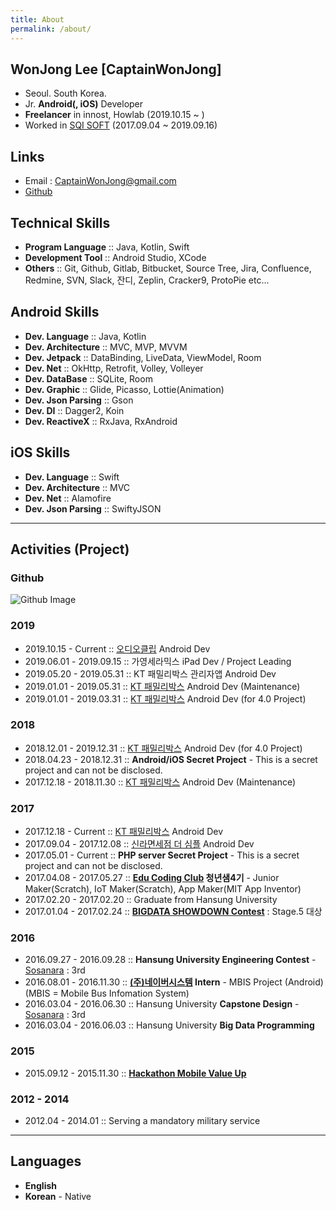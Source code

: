 ```yaml
---
title: About
permalink: /about/
---
```


## WonJong Lee [CaptainWonJong]
- Seoul. South Korea.
- Jr. **Android(, iOS)** Developer
- **Freelancer** in innost, Howlab (2019.10.15 ~ )
- Worked in [SQI SOFT](http://www.sqisoft.com) (2017.09.04 ~ 2019.09.16)

## Links
- Email : CaptainWonJong@gmail.com
- [Github](https://github.com/CaptainWonJong)

## Technical Skills
- **Program Language** :: Java, Kotlin, Swift
- **Development Tool** :: Android Studio, XCode
- **Others** :: Git, Github, Gitlab, Bitbucket, Source Tree, Jira, Confluence, Redmine, SVN, Slack, 잔디, Zeplin, Cracker9, ProtoPie etc...

## Android Skills  

- **Dev. Language** :: Java, Kotlin  
- **Dev. Architecture** :: MVC, MVP, MVVM  
- **Dev. Jetpack** :: DataBinding, LiveData, ViewModel, Room  
- **Dev. Net** :: OkHttp, Retrofit, Volley, Volleyer  
- **Dev. DataBase** :: SQLite, Room  
- **Dev. Graphic** :: Glide, Picasso, Lottie(Animation)    
- **Dev. Json Parsing** :: Gson  
- **Dev. DI** :: Dagger2, Koin  
- **Dev. ReactiveX** :: RxJava, RxAndroid  

## iOS Skills  

- **Dev. Language** :: Swift  
- **Dev. Architecture** :: MVC  
- **Dev. Net** :: Alamofire  
- **Dev. Json Parsing** :: SwiftyJSON  

-------

## Activities (Project)
### Github
![Github Image](https://ghchart.rshah.org/CaptainWonJong)
### 2019
- 2019.10.15 - Current :: [오디오클립](https://play.google.com/store/apps/details?id=com.naver.naveraudio&hl=ko) Android Dev
- 2019.06.01 - 2019.09.15 :: 가영세라믹스 iPad Dev / Project Leading
- 2019.05.20 - 2019.05.31 :: KT 패밀리박스 관리자앱 Android Dev
- 2019.01.01 - 2019.05.31 :: [KT 패밀리박스](https://play.google.com/store/apps/details?id=com.kt.ollehfamilybox) Android Dev (Maintenance)  
- 2019.01.01 - 2019.03.31 :: [KT 패밀리박스](https://play.google.com/store/apps/details?id=com.kt.ollehfamilybox) Android Dev (for 4.0 Project)  

### 2018
- 2018.12.01 - 2019.12.31 :: [KT 패밀리박스](https://play.google.com/store/apps/details?id=com.kt.ollehfamilybox) Android Dev (for 4.0 Project)  
- 2018.04.23 - 2018.12.31 :: **Android/iOS Secret Project** - This is a secret project and can not be disclosed.  
- 2017.12.18 - 2018.11.30 :: [KT 패밀리박스](https://play.google.com/store/apps/details?id=com.kt.ollehfamilybox) Android Dev (Maintenance)  

### 2017
- 2017.12.18 - Current :: [KT 패밀리박스](https://play.google.com/store/apps/details?id=com.kt.ollehfamilybox) Android Dev
- 2017.09.04 - 2017.12.08 :: [신라면세점 더 심플](https://play.google.com/store/apps/details?id=com.shilladfs.silverdfs) Android Dev
- 2017.05.01 - Current :: **PHP server Secret Project** - This is a secret project and can not be disclosed.
- 2017.04.08 - 2017.05.27 :: **[Edu Coding Club](http://codingclubs.org/) 청년샘4기** - Junior Maker(Scratch), IoT Maker(Scratch), App Maker(MIT App Inventor) 
- 2017.02.20 - 2017.02.20 :: Graduate from Hansung University
- 2017.01.04 - 2017.02.24 :: **[BIGDATA SHOWDOWN Contest](https://www.facebook.com/events/1110908069018193/)** : Stage.5 대상

### 2016
- 2016.09.27 - 2016.09.28 :: **Hansung University Engineering Contest** - [Sosanara](https://github.com/sosanara) : 3rd
- 2016.08.01 - 2016.11.30 :: **[(주)네이버시스템](http://www.neighbor21.co.kr/) Intern** - MBIS Project (Android) (MBIS = Mobile Bus Infomation System)
- 2016.03.04 - 2016.06.30 :: Hansung University **Capstone Design** - [Sosanara](https://github.com/sosanara) : 3rd
- 2016.03.04 - 2016.06.03 :: Hansung University **Big Data Programming**

### 2015
- 2015.09.12 - 2015.11.30 :: **[Hackathon Mobile Value Up](https://moibavalueup.modoo.at/)**

### 2012 - 2014
- 2012.04 - 2014.01 :: Serving a mandatory military service

-------

## Languages
- **English**
- **Korean** - Native
